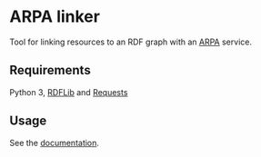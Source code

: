 # ARPA linker
Tool for linking resources to an RDF graph with an [ARPA](https://github.com/jiemakel/arpa) service.

## Requirements
Python 3, [RDFLib](http://rdflib.readthedocs.org/en/latest/) and [Requests](http://docs.python-requests.org/en/latest/)

## Usage
See the [documentation](http://semanticcomputing.github.io/python-arpa-linker/).
